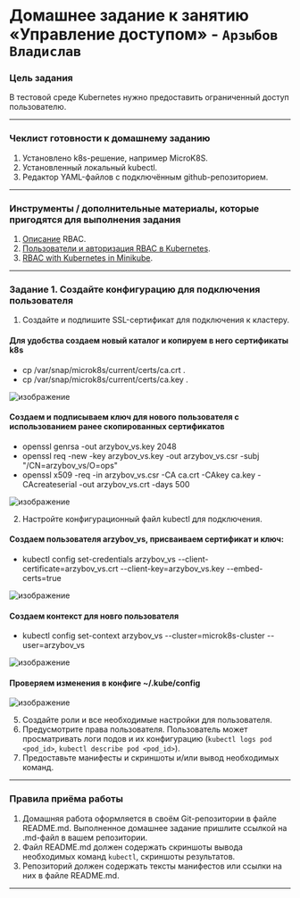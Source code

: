 # Домашнее задание к занятию «Управление доступом» - `Арзыбов Владислав`

### Цель задания

В тестовой среде Kubernetes нужно предоставить ограниченный доступ пользователю.

------

### Чеклист готовности к домашнему заданию

1. Установлено k8s-решение, например MicroK8S.
2. Установленный локальный kubectl.
3. Редактор YAML-файлов с подключённым github-репозиторием.

------

### Инструменты / дополнительные материалы, которые пригодятся для выполнения задания

1. [Описание](https://kubernetes.io/docs/reference/access-authn-authz/rbac/) RBAC.
2. [Пользователи и авторизация RBAC в Kubernetes](https://habr.com/ru/company/flant/blog/470503/).
3. [RBAC with Kubernetes in Minikube](https://medium.com/@HoussemDellai/rbac-with-kubernetes-in-minikube-4deed658ea7b).

------

### Задание 1. Создайте конфигурацию для подключения пользователя

1. Создайте и подпишите SSL-сертификат для подключения к кластеру.

#### Для удобства создаем новый каталог и копируем в него сертификаты k8s
- cp /var/snap/microk8s/current/certs/ca.crt .
- cp /var/snap/microk8s/current/certs/ca.key .

![изображение](https://github.com/user-attachments/assets/d0594922-acec-4f03-a56b-ef1072bb2da0)

#### Создаем и подписываем ключ для нового пользователя с использованием ранее скопированных сертификатов
- openssl genrsa -out arzybov_vs.key 2048
- openssl req -new -key arzybov_vs.key -out arzybov_vs.csr -subj "/CN=arzybov_vs/O=ops"
- openssl x509 -req -in arzybov_vs.csr -CA ca.crt -CAkey ca.key -CAcreateserial -out arzybov_vs.crt -days 500

![изображение](https://github.com/user-attachments/assets/c712b06b-63ab-4c18-9809-f027ea6c345f)

2. Настройте конфигурационный файл kubectl для подключения.

#### Создаем пользователя arzybov_vs, присваиваем сертификат и ключ:
- kubectl config set-credentials arzybov_vs --client-certificate=arzybov_vs.crt --client-key=arzybov_vs.key --embed-certs=true

![изображение](https://github.com/user-attachments/assets/2176d42a-1f89-4218-a69f-8e8c50d44f49)

#### Создаем контекст для новго пользователя
- kubectl config set-context arzybov_vs --cluster=microk8s-cluster --user=arzybov_vs

![изображение](https://github.com/user-attachments/assets/fdf2a1e6-5d4a-4d07-9d12-ee3e7590499a)

#### Проверяем изменения в конфиге ~/.kube/config

![изображение](https://github.com/user-attachments/assets/fdee25a5-fa62-4997-bc39-b70e08557208)

5. Создайте роли и все необходимые настройки для пользователя.
6. Предусмотрите права пользователя. Пользователь может просматривать логи подов и их конфигурацию (`kubectl logs pod <pod_id>`, `kubectl describe pod <pod_id>`).
7. Предоставьте манифесты и скриншоты и/или вывод необходимых команд.

------

### Правила приёма работы

1. Домашняя работа оформляется в своём Git-репозитории в файле README.md. Выполненное домашнее задание пришлите ссылкой на .md-файл в вашем репозитории.
2. Файл README.md должен содержать скриншоты вывода необходимых команд `kubectl`, скриншоты результатов.
3. Репозиторий должен содержать тексты манифестов или ссылки на них в файле README.md.

------

